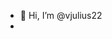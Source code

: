 - 👋 Hi, I’m @vjulius22
- 

<!---
vjulius22/vjulius22 is a ✨ special ✨ repository because its `README.md` (this file) appears on your GitHub profile.
You can click the Preview link to take a look at your changes.
--->
